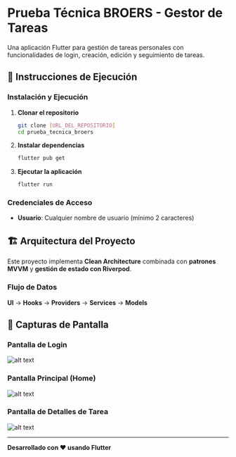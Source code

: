 # Prueba Técnica BROERS - Gestor de Tareas

Una aplicación Flutter para gestión de tareas personales con funcionalidades de login, creación, edición y seguimiento de tareas.

## 🚀 Instrucciones de Ejecución

### Instalación y Ejecución

1. **Clonar el repositorio**

   ```bash
   git clone [URL_DEL_REPOSITORIO]
   cd prueba_tecnica_broers
   ```

2. **Instalar dependencias**

   ```bash
   flutter pub get
   ```

3. **Ejecutar la aplicación**
   ```bash
   flutter run
   ```

### Credenciales de Acceso

- **Usuario**: Cualquier nombre de usuario (mínimo 2 caracteres)

## 🏗️ Arquitectura del Proyecto

Este proyecto implementa **Clean Architecture** combinada con **patrones MVVM** y **gestión de estado con Riverpod**.

### Flujo de Datos

**UI** → **Hooks** → **Providers** → **Services** → **Models**

## 📱 Capturas de Pantalla

### Pantalla de Login

![alt text](image.png)

### Pantalla Principal (Home)

![alt text](image-1.png)

### Pantalla de Detalles de Tarea

![alt text](image-2.png)

---

**Desarrollado con ❤️ usando Flutter**
